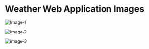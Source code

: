 # Weather Web Application Images
![Image-1](https://github.com/CodeLightSpeed/Weather-Application/assets/160614469/b91bbd29-a899-4ee0-b417-f5bf499f8f14)



![Image-2](https://github.com/CodeLightSpeed/Weather-Application/assets/160614469/c6a13963-8ffe-457f-bb10-f0fa2e59f619)



![image-3](https://github.com/CodeLightSpeed/Weather-Application/assets/160614469/70ab06e3-68d8-437e-8f0d-e20876436c2b)

